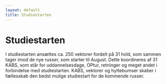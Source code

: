```yaml
---
layout: default
title: Studiestarten
---
```

<h1>Studiestarten</h1>

<div id="poster-image" style="background-image: url('/static/img/studiestarten.jpg');">
</div>

<p>I studiestarten ansættes ca. 250 vektorer fordelt på 31 hold, som sammen tager imod de nye russer, som starter til August. Dette koordineres af 31 KABS, som står for uddannelsesdage, OPtur, retninger og meget andet i forbindelse med studiestarten. KABS, vektorer og hyttebumser skaber i fællesskab den bedst mulige studiestart for de kommende russer.</p>


